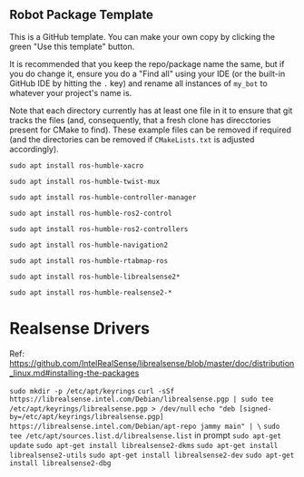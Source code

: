 ## Robot Package Template

This is a GitHub template. You can make your own copy by clicking the green "Use this template" button.

It is recommended that you keep the repo/package name the same, but if you do change it, ensure you do a "Find all" using your IDE (or the built-in GitHub IDE by hitting the `.` key) and rename all instances of `my_bot` to whatever your project's name is.

Note that each directory currently has at least one file in it to ensure that git tracks the files (and, consequently, that a fresh clone has direcctories present for CMake to find). These example files can be removed if required (and the directories can be removed if `CMakeLists.txt` is adjusted accordingly).


`sudo apt install ros-humble-xacro`

`sudo apt install ros-humble-twist-mux`

`sudo apt install ros-humble-controller-manager`

`sudo apt install ros-humble-ros2-control`

`sudo apt install ros-humble-ros2-controllers`

`sudo apt install ros-humble-navigation2`

`sudo apt install ros-humble-rtabmap-ros`

`sudo apt install ros-humble-librealsense2*`

`sudo apt install ros-humble-realsense2-*`

# Realsense Drivers
Ref: https://github.com/IntelRealSense/librealsense/blob/master/doc/distribution_linux.md#installing-the-packages

`sudo mkdir -p /etc/apt/keyrings`
`curl -sSf https://librealsense.intel.com/Debian/librealsense.pgp | sudo tee /etc/apt/keyrings/librealsense.pgp > /dev/null`
`echo "deb [signed-by=/etc/apt/keyrings/librealsense.pgp] https://librealsense.intel.com/Debian/apt-repo jammy main" | \`
`sudo tee /etc/apt/sources.list.d/librealsense.list` in prompt
`sudo apt-get update`
`sudo apt-get install librealsense2-dkms`
`sudo apt-get install librealsense2-utils`
`sudo apt-get install librealsense2-dev`
`sudo apt-get install librealsense2-dbg`
